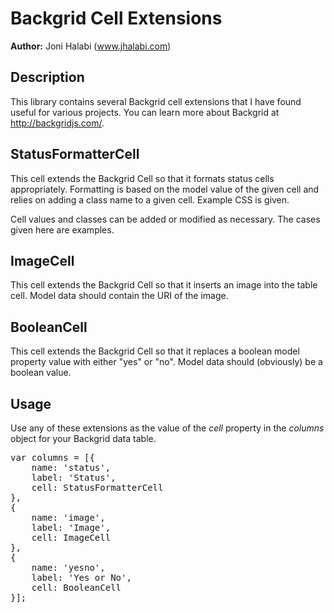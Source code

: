 Backgrid Cell Extensions
=========================

__Author:__ Joni Halabi (www.jhalabi.com)

Description
-----------

This library contains several Backgrid cell extensions that I have found useful for various projects.  You can learn more about Backgrid at http://backgridjs.com/.

StatusFormatterCell
-----------

This cell extends the Backgrid Cell so that it formats status cells appropriately.  Formatting is based on the model value of the given cell and relies on adding a class name to a given cell.  Example CSS is given.

Cell values and classes can be added or modified as necessary.  The cases given here are examples.

ImageCell
-----------

This cell extends the Backgrid Cell so that it inserts an image into the table cell.  Model data should contain the URI of the image.

BooleanCell
-----------

This cell extends the Backgrid Cell so that it replaces a boolean model property value with either "yes" or "no".  Model data should (obviously) be a boolean value.

Usage
-----------

Use any of these extensions as the value of the <em>cell</em> property in the <em>columns</em> object for your Backgrid data table.

<pre>
var columns = [{
	name: 'status',
	label: 'Status',
	cell: StatusFormatterCell
},
{
	name: 'image',
	label: 'Image',
	cell: ImageCell
},
{
	name: 'yesno',
	label: 'Yes or No',
	cell: BooleanCell
}];
</pre>
